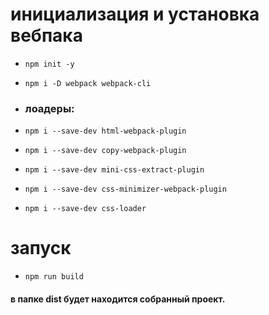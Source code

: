 # **инициализация и установка вебпака**  
  - ```npm init -y```  
  - ```npm i -D webpack webpack-cli```  
  - ### **лоадеры:**
  - ```npm i --save-dev html-webpack-plugin```  
  - ```npm i --save-dev copy-webpack-plugin```  

  - ```npm i --save-dev mini-css-extract-plugin```  
  - ```npm i --save-dev css-minimizer-webpack-plugin```  
  - ```npm i --save-dev css-loader```  

# **запуск**  
  - ```npm run build```
#### в папке dist будет находится собранный проект.